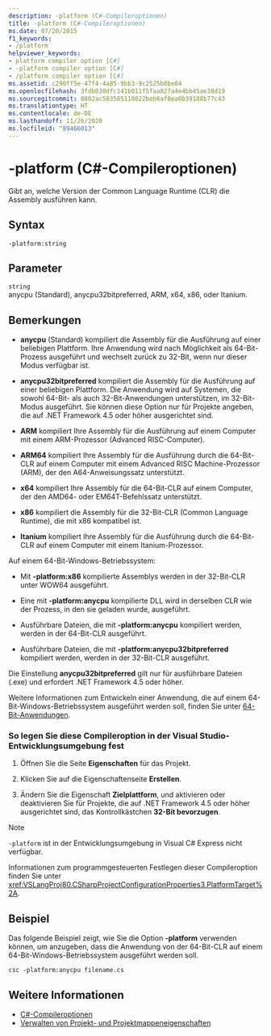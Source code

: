 ```yaml
---
description: -platform (C#-Compileroptionen)
title: -platform (C#-Compileroptionen)
ms.date: 07/20/2015
f1_keywords:
- /platform
helpviewer_keywords:
- platform compiler option [C#]
- -platform compiler option [C#]
- /platform compiler option [C#]
ms.assetid: c290ff5e-47f4-4a85-9bb3-9c2525b0be04
ms.openlocfilehash: 3fdb030dfc141b011f5faa827a4e4bb45ae38d19
ms.sourcegitcommit: 0802ac583585110022beb6af8ea0b39188b77c43
ms.translationtype: HT
ms.contentlocale: de-DE
ms.lasthandoff: 11/26/2020
ms.locfileid: "89466013"
---
```

# <a name="-platform-c-compiler-options"></a>-platform (C#-Compileroptionen)

Gibt an, welche Version der Common Language Runtime (CLR) die Assembly ausführen kann.

## <a name="syntax"></a>Syntax

```console
-platform:string
```

## <a name="parameters"></a>Parameter

`string` \
anycpu (Standard), anycpu32bitpreferred, ARM, x64, x86, oder Itanium.

## <a name="remarks"></a>Bemerkungen

- **anycpu** (Standard) kompiliert die Assembly für die Ausführung auf einer beliebigen Plattform. Ihre Anwendung wird nach Möglichkeit als 64-Bit-Prozess ausgeführt und wechselt zurück zu 32-Bit, wenn nur dieser Modus verfügbar ist.

- **anycpu32bitpreferred** kompiliert die Assembly für die Ausführung auf einer beliebigen Plattform. Die Anwendung wird auf Systemen, die sowohl 64-Bit- als auch 32-Bit-Anwendungen unterstützen, im 32-Bit-Modus ausgeführt. Sie können diese Option nur für Projekte angeben, die auf .NET Framework 4.5 oder höher ausgerichtet sind.

- **ARM** kompiliert Ihre Assembly für die Ausführung auf einem Computer mit einem ARM-Prozessor (Advanced RISC-Computer).

- **ARM64** kompiliert Ihre Assembly für die Ausführung durch die 64-Bit-CLR auf einem Computer mit einem Advanced RISC Machine-Prozessor (ARM), der den A64-Anweisungssatz unterstützt.

- **x64** kompiliert Ihre Assembly für die 64-Bit-CLR auf einem Computer, der den AMD64- oder EM64T-Befehlssatz unterstützt.

- **x86** kompiliert die Assembly für die 32-Bit-CLR (Common Language Runtime), die mit x86 kompatibel ist.

- **Itanium** kompiliert Ihre Assembly für die Ausführung durch die 64-Bit-CLR auf einem Computer mit einem Itanium-Prozessor.

Auf einem 64-Bit-Windows-Betriebssystem:

- Mit **-platform:x86** kompilierte Assemblys werden in der 32-Bit-CLR unter WOW64 ausgeführt.

- Eine mit **-platform:anycpu** kompilierte DLL wird in derselben CLR wie der Prozess, in den sie geladen wurde, ausgeführt.

- Ausführbare Dateien, die mit **-platform:anycpu** kompiliert werden, werden in der 64-Bit-CLR ausgeführt.

- Ausführbare Dateien, die mit **-platform:anycpu32bitpreferred** kompiliert werden, werden in der 32-Bit-CLR ausgeführt.

Die Einstellung **anycpu32bitpreferred** gilt nur für ausführbare Dateien (.exe) und erfordert .NET Framework 4.5 oder höher.

Weitere Informationen zum Entwickeln einer Anwendung, die auf einem 64-Bit-Windows-Betriebssystem ausgeführt werden soll, finden Sie unter [64-Bit-Anwendungen](../../../framework/64-bit-apps.md).

### <a name="to-set-this-compiler-option-in-the-visual-studio-development-environment"></a>So legen Sie diese Compileroption in der Visual Studio-Entwicklungsumgebung fest

1. Öffnen Sie die Seite **Eigenschaften** für das Projekt.

2. Klicken Sie auf die Eigenschaftenseite **Erstellen**.

3. Ändern Sie die Eigenschaft **Zielplattform**, und aktivieren oder deaktivieren Sie für Projekte, die auf .NET Framework 4.5 oder höher ausgerichtet sind, das Kontrollkästchen **32-Bit bevorzugen**.

> [!NOTE]
> `-platform` ist in der Entwicklungsumgebung in Visual C# Express nicht verfügbar.

Informationen zum programmgesteuerten Festlegen dieser Compileroption finden Sie unter <xref:VSLangProj80.CSharpProjectConfigurationProperties3.PlatformTarget%2A>.

## <a name="example"></a>Beispiel

Das folgende Beispiel zeigt, wie Sie die Option **-platform** verwenden können, um anzugeben, dass die Anwendung von der 64-Bit-CLR auf einem 64-Bit-Windows-Betriebssystem ausgeführt werden soll.

```console
csc -platform:anycpu filename.cs
```

## <a name="see-also"></a>Weitere Informationen

- [C#-Compileroptionen](index.md)
- [Verwalten von Projekt- und Projektmappeneigenschaften](/visualstudio/ide/managing-project-and-solution-properties)
